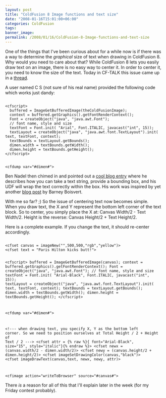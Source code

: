 ```yaml
---
layout: post
title: "ColdFusion 8 Image functions and text size"
date: "2008-01-16T15:01:00+06:00"
categories: ColdFusion 
tags: 
banner_image: 
permalink: /2008/01/16/ColdFusion-8-Image-functions-and-text-size
---
```


One of the things that I've been curious about for a while now is if there was a way to determine the <i>graphical</i> size of text when drawing in ColdFusion 8. Why would you need to care about that? While ColdFusion 8 lets you easily draw text on an image, there is no easy way to center it. In order to center it, you need to know the size of the text. Today in CF-TALK this issue came up in a <a href="http://www.houseoffusion.com/groups/cf-talk/thread.cfm/threadid:54828#296562">thread</a>.
<!--more-->
A user named C S (not sure of his real name) provided the following code which works just dandy:

<code>
&lt;cfscript&gt;
  buffered = ImageGetBufferedImage(theColdFusionImage);
  context = buffered.getGraphics().getFontRenderContext();
  Font = createObject("java", "java.awt.Font");
  // font name, style and size
  textFont = Font.init( "Arial", Font.ITALIC, javacast("int", 15));
  textLayout = createObject("java", "java.awt.font.TextLayout").init( text, textFont, context);
  textBounds = textLayout.getBounds();
  dimen.width = textBounds.getWidth();
  dimen.height = textBounds.getHeight();
&lt;/cfscript&gt;

&lt;cfdump var="#dimen#"&gt;
</code>

Ben Nadel then chimed in and pointed out a <a href="http://www.bennadel.com/blog/977-ColdFusion-8-ImageDrawTextArea-Inspired-By-Barney-Boisvert-.htm">cool blog entry</a> where he describes how you can take a text string, provide a bounding box, and his UDF will wrap the text correctly within the box. His work was inspired by yet another <a href="http://www.barneyb.com/barneyblog/2007/09/27/wednesday-contest-solution-pt-1/">blog post</a> by Barney Boisvert.

With me so far? ;) So the issue of centering text now becomes simple. When you draw text, the X and Y represent the bottom left corner of the text block. So to center, you simply place the X at: Canvas Width/2 - Text Width/2. Height is the reverse: Canvas Height/2 + Text Height/2. 

Here is a complete example. If you change the text, it should re-center accordingly.

<code>
&lt;cfset canvas = imageNew("",500,500,"rgb","yellow")&gt;
&lt;cfset text = "Paris Hilton kicks butt!"&gt;

&lt;cfscript&gt;
  buffered = ImageGetBufferedImage(canvas);
  context = buffered.getGraphics().getFontRenderContext();
  Font = createObject("java", "java.awt.Font");
  // font name, style and size
  textFont = Font.init( "Arial-Black", Font.ITALIC, javacast("int", 15));
  textLayout = createObject("java", "java.awt.font.TextLayout").init( text, textFont, context);
  textBounds = textLayout.getBounds();
  dimen.width = textBounds.getWidth();
  dimen.height = textBounds.getHeight();
&lt;/cfscript&gt;

&lt;cfdump var="#dimen#"&gt;

&lt;!--- 
when drawing text, you specify X, Y as the bottom left corner.
So we need to position ourselves at Total Height / 2 + Height of Text / 2
---&gt;
&lt;cfset attr = {% raw %}{ font="Arial-Black", size="15", style="italic"}{% endraw %}&gt;
&lt;cfset newx = (canvas.width/2 - dimen.width/2)&gt;
&lt;cfset newy = (canvas.height/2 + dimen.height/2)&gt;
&lt;cfset imageSetDrawingColor(canvas,"black")&gt;
&lt;cfset imageDrawText(canvas,text, newx, newy, attr)&gt;

&lt;cfimage action="writeToBrowser" source="#canvas#"&gt;
</code>

There <i>is</i> a reason for all of this that I'll explain later in the week (for my Friday contest probably).